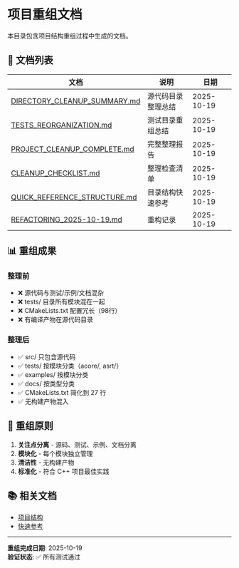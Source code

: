 # 项目重组文档

本目录包含项目结构重组过程中生成的文档。

## 📁 文档列表

| 文档 | 说明 | 日期 |
|------|------|------|
| [DIRECTORY_CLEANUP_SUMMARY.md](DIRECTORY_CLEANUP_SUMMARY.md) | 源代码目录整理总结 | 2025-10-19 |
| [TESTS_REORGANIZATION.md](TESTS_REORGANIZATION.md) | 测试目录重组总结 | 2025-10-19 |
| [PROJECT_CLEANUP_COMPLETE.md](PROJECT_CLEANUP_COMPLETE.md) | 完整整理报告 | 2025-10-19 |
| [CLEANUP_CHECKLIST.md](CLEANUP_CHECKLIST.md) | 整理检查清单 | 2025-10-19 |
| [QUICK_REFERENCE_STRUCTURE.md](QUICK_REFERENCE_STRUCTURE.md) | 目录结构快速参考 | 2025-10-19 |
| [REFACTORING_2025-10-19.md](REFACTORING_2025-10-19.md) | 重构记录 | 2025-10-19 |

## 📊 重组成果

### 整理前
- ❌ 源代码与测试/示例/文档混杂
- ❌ tests/ 目录所有模块混在一起
- ❌ CMakeLists.txt 配置冗长（98行）
- ❌ 有编译产物在源代码目录

### 整理后
- ✅ src/ 只包含源代码
- ✅ tests/ 按模块分类（acore/, asrt/）
- ✅ examples/ 按模块分类
- ✅ docs/ 按类型分类
- ✅ CMakeLists.txt 简化到 27 行
- ✅ 无构建产物混入

## 🎯 重组原则

1. **关注点分离** - 源码、测试、示例、文档分离
2. **模块化** - 每个模块独立管理
3. **清洁性** - 无构建产物
4. **标准化** - 符合 C++ 项目最佳实践

## 📚 相关文档

- [项目结构](../../STRUCTURE.md)
- [快速参考](../../QUICK_REFERENCE.md)

---

**重组完成日期**: 2025-10-19  
**验证状态**: ✅ 所有测试通过


